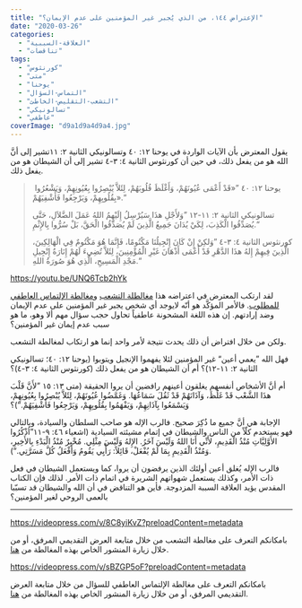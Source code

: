 ```yaml
---
title: "الإعتراض ١٤٤، من الذي يُجبر غير المؤمنين على عدم الإيمان؟"
date: "2020-03-26"
categories: 
  - "العلاقة-السببية"
  - "تناقضات"
tags: 
  - "كورنثوس"
  - "متى"
  - "يوحنا"
  - "التماس-السؤال"
  - "التشعب-التقليص-الخاطئ"
  - "تسالونيكي"
  - "عاطفي"
coverImage: "d9a1d9a4d9a4.jpg"
---
```


يقول المعترض بأن الآيات الواردة في يوحنا ١٢: ٤٠ وتسالونيكي الثانية ٢: ١١تشير إلى أنَّ الله هو من يفعل ذلك، في حين أن كورنثوس الثانية ٤: ٣-٤ تشير إلى أن الشيطان هو من يفعل ذلك.

>  يوحنا ١٢: ٤٠ ”«قَدْ أَعْمَى عُيُونَهُمْ، وَأَغْلَظَ قُلُوبَهُمْ، لِئَلاَّ يُبْصِرُوا بِعُيُونِهِمْ، وَيَشْعُرُوا بِقُلُوبِهِمْ، وَيَرْجِعُوا فَأَشْفِيَهُمْ».“
> 
> تسالونيكي الثانية ٢: ١١-١٢ ”وَلأَجْلِ هذَا سَيُرْسِلُ إِلَيْهِمُ اللهُ عَمَلَ الضَّلاَلِ، حَتَّى يُصَدِّقُوا الْكَذِبَ، لِكَيْ يُدَانَ جَمِيعُ الَّذِينَ لَمْ يُصَدِّقُوا الْحَقَّ، بَلْ سُرُّوا بِالإِثْمِ.“
> 
> كورنثوس الثانية ٤: ٣-٤ ”وَلكِنْ إِنْ كَانَ إِنْجِيلُنَا مَكْتُومًا، فَإِنَّمَا هُوَ مَكْتُومٌ فِي الْهَالِكِينَ، الَّذِينَ فِيهِمْ إِلهُ هذَا الدَّهْرِ قَدْ أَعْمَى أَذْهَانَ غَيْرِ الْمُؤْمِنِينَ، لِئَلاَّ تُضِيءَ لَهُمْ إِنَارَةُ إِنْجِيلِ مَجْدِ الْمَسِيحِ، الَّذِي هُوَ صُورَةُ اللهِ.“

https://youtu.be/UNQ6Tcb2hYk

لقد ارتكب المعترض في اعتراضه هذا [مغالطلة التشعب](https://reasonofhope.com/2019/07/25/bifurcation/) و[مغالطة الإلتماس العاطفي للمطلوب](https://reasonofhope.com/2019/06/27/epithet/). فالأمر المؤكَّد هو أنّه لايوجد أي شخص يجبر غير المؤمنين على عدم الإيمان وضد إرادتهم. إن هذه اللغة المشحونة عاطفياً تحاول حجب سؤال مهم ألا وهو، ما هو سبب عدم إيمان غير المؤمنين؟

ولكن من خلال افتراض أن ذلك يحدث نتيجة لأمر واحد إنما هو ارتكاب لمغالطة التشعب. 

فهل الله ”يعمي أعين“ غير المؤمنين لئلا يفهموا الإنجيل ويتوبوا (يوحنا ١٢: ٤٠؛ تسالونيكي الثانية ٢: ١١-١٢)؟ أم أن الشيطان هو من يفعل ذلك (كورنثوس الثانية ٤: ٣-٤)؟

أم أنَّ الأشخاص أنفسهم يغلقون أعينهم رافضين أن يروا الحقيقة (متى ١٣: ١٥ ”لأَنَّ قَلْبَ هذَا الشَّعْب قَدْ غَلُظَ، وَآذَانَهُمْ قَدْ ثَقُلَ سَمَاعُهَا. وَغَمَّضُوا عُيُونَهُمْ، لِئَلاَّ يُبْصِرُوا بِعُيُونِهِمْ، وَيَسْمَعُوا بِآذَانِهِمْ، وَيَفْهَمُوا بِقُلُوبِهِمْ، وَيَرْجِعُوا فَأَشْفِيَهُمْ.“)؟

الإجابة هي أنَّ جميع ما ذُكِرَ صحيح. فالرب الإله هو صاحب السلطان والسيادة، وبالتالي فهو يستخدم كلّاً من الناس والشيطان في إتمام مشيئته السيادية (اشعياء ٤٦: ٩-١١”اُذْكُرُوا الأَوَّلِيَّاتِ مُنْذُ الْقَدِيمِ، لأَنِّي أَنَا اللهُ وَلَيْسَ آخَرُ. الإِلهُ وَلَيْسَ مِثْلِي. مُخْبِرٌ مُنْذُ الْبَدْءِ بِالأَخِيرِ، وَمُنْذُ الْقَدِيمِ بِمَا لَمْ يُفْعَلْ، قَائِلاً: رَأْيِي يَقُومُ وَأَفْعَلُ كُلَّ مَسَرَّتِي.“).

فالرب الإله يُغلق أعين أولئك الذين يرفضون أن يروا، كما ويستعمل الشيطان في فعل ذات الأمر، وكذلك يستعمل شهواتهم الشريرة في اتمام ذات الأمر. لذلك فإن الكتاب المقدس يؤيد العلاقة السببة المزدوجة. فأين هو التناقض في أن الله والشيطان قد تسبّبا بالعمى الروحي لغير المؤمنين؟

* * *

https://videopress.com/v/8C8yiKvZ?preloadContent=metadata

بامكانكم التعرف على مغالطة التشعب من خلال متابعة العرض التقديمي المرفق، أو من خلال زيارة المنشور الخاص بهذه المغالطة من [هنا](https://reasonofhope.com/2019/07/25/bifurcation/).  

https://videopress.com/v/sBZGP5oF?preloadContent=metadata

بامكانكم التعرف على مغالطة الإلتماس العاطفي للسؤال من خلال متابعة العرض التقديمي المرفق، أو من خلال زيارة المنشور الخاص بهذه المغالطة من [هنا](https://reasonofhope.com/2019/06/27/epithet/).

